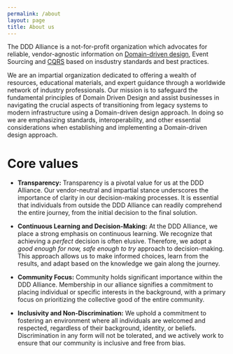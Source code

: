 ```yaml
---
permalink: /about
layout: page
title: About us
---
```


The DDD Alliance is a not-for-profit organization which advocates for reliable, vendor-agnostic information on [Domain-driven design][ddd], Event Sourcing and [CQRS][cqrs] based on insdustry standards and best practices.

We are an impartial organization dedicated to offering a wealth of resources, educational materials, and expert guidance through a worldwide network of industry professionals. Our mission is to safeguard the fundamental principles of Domain Driven Design and assist businesses in navigating the crucial aspects of transitioning from legacy systems to modern infrastructure using a Domain-driven design approach. In doing so we are emphasizing standards, interoperability, and other essential considerations when establishing and implementing a Domain-driven design approach.

[ddd]: https://en.wikipedia.org/wiki/Domain-driven_design
[cqrs]: https://en.wikipedia.org/wiki/Command_Query_Responsibility_Segregation

# Core values
- **Transparency:** Transparency is a pivotal value for us at the DDD Alliance. Our vendor-neutral and impartial stance underscores the importance of clarity in our decision-making processes. It is essential that individuals from outside the DDD Alliance can readily comprehend the entire journey, from the initial decision to the final solution.

- **Continuous Learning and Decision-Making:** At the DDD Alliance, we place a strong emphasis on continuous learning. We recognize that achieving a _perfect_ decision is often elusive. Therefore, we adopt a _good enough for now, safe enough to try_ approach to decision-making. This approach allows us to make informed choices, learn from the results, and adapt based on the knowledge we gain along the journey.

- **Community Focus:** Community holds significant importance within the DDD Alliance. Membership in our alliance signifies a commitment to placing individual or specific interests in the background, with a primary focus on prioritizing the collective good of the entire community.

- **Inclusivity and Non-Discrimination:** We uphold a commitment to fostering an environment where all individuals are welcomed and respected, regardless of their background, identity, or beliefs. Discrimination in any form will not be tolerated, and we actively work to ensure that our community is inclusive and free from bias.